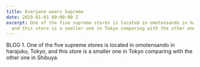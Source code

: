 ```yaml
---
title: Everyone wears Supreme
date: 2019-01-01 00:00:00 Z
excerpt: One of the five supreme stores is located in omotensando in harajuku, Tokyo,
  and this store is a smaller one in Tokyo comparing with the other one in Shibuya.
---
```


BLOG 1. One of the five supreme stores is located in omotensando in harajuku, Tokyo, and this store is a smaller one in Tokyo comparing with the other one in Shibuya.